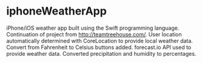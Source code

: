 iphoneWeatherApp
================

iPhone/iOS weather app built using the Swift programming language.
Continuation of project from http://teamtreehouse.com/.
User location automatically determined with CoreLocation to provide local weather data.
Convert from Fahrenheit to Celsius buttons added.
forecast.io API used to provide weather data.
Converted precipitation and humidity to percentages.
